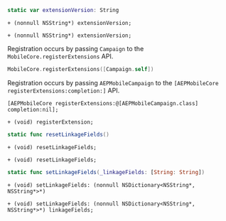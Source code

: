 <Variant platform="aep-swift" api="extension-version" repeat="1"/>

```swift
static var extensionVersion: String
```

<Variant platform="aep-objc" api="extension-version" repeat="1"/>

```objc
+ (nonnull NSString*) extensionVersion;
```

<Variant platform="acp-objc" api="extension-version" repeat="1"/>

```objc
+ (nonnull NSString*) extensionVersion;
```

<Variant platform="aep-swift" api="register-extension" repeat="2"/>

Registration occurs by passing `Campaign` to the `MobileCore.registerExtensions` API.

```swift
MobileCore.registerExtensions([Campaign.self])
```

<Variant platform="aep-objc" api="register-extension" repeat="2"/>

Registration occurs by passing `AEPMobileCampaign` to the `[AEPMobileCore registerExtensions:completion:]` API.

```objc
[AEPMobileCore registerExtensions:@[AEPMobileCampaign.class] completion:nil];
```

<Variant platform="acp-objc" api="register-extension" repeat="1"/>

```objc
+ (void) registerExtension;
```

<Variant platform="aep-swift" api="reset-linkage-fields" repeat="1"/>

```swift
static func resetLinkageFields()
```

<Variant platform="aep-objc" api="reset-linkage-fields" repeat="1"/>

```objc
+ (void) resetLinkageFields;
```

<Variant platform="acp-objc" api="reset-linkage-fields" repeat="1"/>

```objc
+ (void) resetLinkageFields;
```

<Variant platform="aep-swift" api="set-linkage-fields" repeat="1"/>

```swift
static func setLinkageFields(_linkageFields: [String: String])
```

<Variant platform="aep-objc" api="set-linkage-fields" repeat="1"/>

```objc
+ (void) setLinkageFields: (nonnull NSDictionary<NSString*, NSString*>*)
```

<Variant platform="acp-objc" api="set-linkage-fields" repeat="1"/>

```objc
+ (void) setLinkageFields: (nonnull NSDictionary<NSString*, NSString*>*) linkageFields;
```